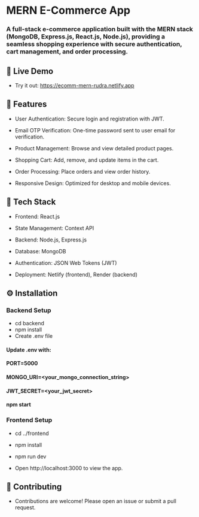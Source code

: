 # MERN E-Commerce App


### A full-stack e-commerce application built with the MERN stack (MongoDB, Express.js, React.js, Node.js), providing a seamless shopping experience with secure authentication, cart management, and order processing.

## 🔗 Live Demo

- Try it out: https://ecomm-mern-rudra.netlify.app

## 🚀 Features

- User Authentication: Secure login and registration with JWT.

- Email OTP Verification: One-time password sent to user email for verification.

- Product Management: Browse and view detailed product pages.

- Shopping Cart: Add, remove, and update items in the cart.

- Order Processing: Place orders and view order history.

- Responsive Design: Optimized for desktop and mobile devices.

## 🧰 Tech Stack

- Frontend: React.js

- State Management: Context API

- Backend: Node.js, Express.js

- Database: MongoDB

- Authentication: JSON Web Tokens (JWT)

- Deployment: Netlify (frontend), Render (backend)

## ⚙️ Installation

### Backend Setup

- cd backend
- npm install
- Create .env file

#### Update .env with:
#### PORT=5000
#### MONGO_URI=<your_mongo_connection_string>
#### JWT_SECRET=<your_jwt_secret>
#### npm start

### Frontend Setup

- cd ../frontend
- npm install
- npm run dev

- Open http://localhost:3000 to view the app.


## 🤝 Contributing

- Contributions are welcome! Please open an issue or submit a pull request.


